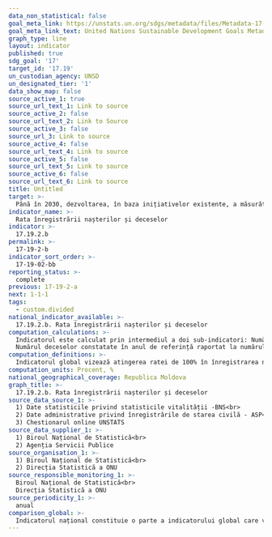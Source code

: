 ```yaml
---
data_non_statistical: false
goal_meta_link: https://unstats.un.org/sdgs/metadata/files/Metadata-17-19-02a.pdf
goal_meta_link_text: United Nations Sustainable Development Goals Metadata (pdf 468kB)
graph_type: line
layout: indicator
published: true
sdg_goal: '17'
target_id: '17.19'
un_custodian_agency: UNSD
un_designated_tier: '1'
data_show_map: false
source_active_1: true
source_url_text_1: Link to source
source_active_2: false
source_url_text_2: Link to Source
source_active_3: false
source_url_3: Link to source
source_active_4: false
source_url_text_4: Link to source
source_active_5: false
source_url_text_5: Link to source
source_active_6: false
source_url_text_6: Link to source
title: Untitled
target: >-
  Până în 2030, dezvoltarea, în baza inițiativelor existente, a măsurătorilor progresului privind dezvoltarea durabilă care complementează produsul intern brut, și oferă suport pentru dezvoltarea capacităților statistice în țările în curs de dezvoltare
indicator_name: >-
  Rata înregistrării nașterilor și deceselor
indicator: >-
  17.19.2.b
permalink: >-
  17-19-2-b
indicator_sort_order: >-
  17-19-02-bb
reporting_status: >-
  complete
previous: 17-19-2-a
next: 1-1-1
tags:
  - custom.divided
national_indicator_available: >-
  17.19.2.b. Rata înregistrării nașterilor și deceselor
computation_calculations: >-
  Indicatorul este calculat prin intermediul a doi sub-indicatori: Numărul nașterilor-vii constatate care au fost înregistrate în anul de referință raportat la numărul total de nașterii-vii constatate*100<br> 
  Numărul deceselor constatate în anul de referință raportat la numărul total al deceselor înregistrate
computation_definitions: >-
  Indicatorul global vizează atingerea ratei de 100% în înregistrarea nașterilor și 80% în înregistrarea deceselor. În conformitate cu [Principiile și Recomandările pentru sistemul de statistică vitală, revizuirea 3](https://unstats.un.org/unsd/demographic/standmeth/principles/M19Rev3en.pdf), o înregistrare civilă completă este definită ca: „Înregistrarea în sistemul de înregistrare a actelor de stare civilă a fiecărui eveniment vital care a avut loc cu membrii populației unei anumite țări (sau localități) într-o perioadă determinată, în urma căruia fiecare astfel de eveniment are o evidență de înregistrare în registru vital, iar sistemul a ajuns la 100 % de acoperire.
computation_units: Procent, %
national_geographical_coverage: Republica Moldova
graph_title: >-
  17.19.2.b. Rata înregistrării nașterilor și deceselor
source_data_source_1: >-
  1) Date statisticile privind statisticile vitalității -BNS<br> 
  2) Date administrative privind înregistrările de starea civilă - ASP<br> 
  3) Chestionarul online UNSTATS
source_data_supplier_1: >-
  1) Biroul Național de Statistică<br> 
  2) Agenția Servicii Publice
source_organisation_1: >-
  1) Biroul Național de Statistică<br> 
  2) Direcția Statistică a ONU
source_responsible_monitoring_1: >-
  Biroul Național de Statistică<br> 
  Direcția Statistică a ONU
source_periodicity_1: >-
  anual
comparison_global: >-
  Indicatorul național constituie o parte a indicatorului global care vizează gradul de acoperire cu înregistrări ale nașterilor la 100% și deceselor la 80%
---
```

